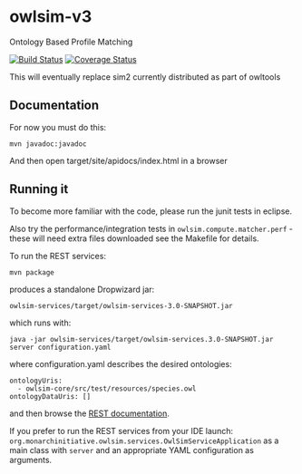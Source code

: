 # owlsim-v3

Ontology Based Profile Matching

[![Build Status](https://travis-ci.org/cmungall/owlsim-v3.svg)](https://travis-ci.org/cmungall/owlsim-v3)
[![Coverage Status](https://coveralls.io/repos/cmungall/owlsim-v3/badge.svg)](https://coveralls.io/r/cmungall/owlsim-v3)

This will eventually replace sim2 currently distributed as part of owltools

## Documentation

For now you must do this:

    mvn javadoc:javadoc

And then open target/site/apidocs/index.html in a browser

## Running it

To become more familiar with the code, please run the junit tests in eclipse.

Also try the performance/integration tests in `owlsim.compute.matcher.perf` - these will need extra files downloaded
see the Makefile for details.

To run the REST services:

    mvn package

produces a standalone Dropwizard jar:

    owlsim-services/target/owlsim-services-3.0-SNAPSHOT.jar

which runs with:

    java -jar owlsim-services/target/owlsim-services.3.0-SNAPSHOT.jar server configuration.yaml

where configuration.yaml describes the desired ontologies:

    ontologyUris:
      - owlsim-core/src/test/resources/species.owl
    ontologyDataUris: []

and then browse the [REST documentation](http://localhost:8080/api/docs/).

If you prefer to run the REST services from your IDE launch:
`org.monarchinitiative.owlsim.services.OwlSimServiceApplication` as a main
class with `server` and an appropriate YAML configuration as arguments.
